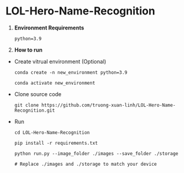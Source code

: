 # LOL-Hero-Name-Recognition

1. **Environment Requirements**
   
    ```
   python=3.9
    ```

3. **How to run**

* Create vitrual environment (Optional)
  
  ```
  conda create -n new_environment python=3.9
  
  conda activate new_environment
  ```

* Clone source code
  
   ```
  git clone https://github.com/truong-xuan-linh/LOL-Hero-Name-Recognition.git
   ```

* Run
  ```
  cd LOL-Hero-Name-Recognition
  
  pip install -r requirements.txt
  
  python run.py --image_folder ./images --save_folder ./storage

  # Replace ./images and ./storage to match your device 
  ```
  
